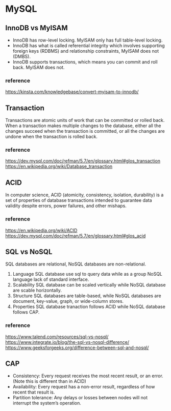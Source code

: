 # MySQL

## InnoDB vs MyISAM

- InnoDB has row-level locking. MyISAM only has full table-level locking.
- InnoDB has what is called referential integrity which involves supporting foreign keys (RDBMS) and relationship constraints, MyISAM does not (DMBS).
- InnoDB supports transactions, which means you can commit and roll back. MyISAM does not.

### reference
https://kinsta.com/knowledgebase/convert-myisam-to-innodb/  

## Transaction

Transactions are atomic units of work that can be committed or rolled back. When a transaction makes multiple changes to the database, either all the changes succeed when the transaction is committed, or all the changes are undone when the transaction is rolled back.

### reference

https://dev.mysql.com/doc/refman/5.7/en/glossary.html#glos_transaction  
https://en.wikipedia.org/wiki/Database_transaction

## ACID

In computer science, ACID (atomicity, consistency, isolation, durability) is a set of properties of database transactions intended to guarantee data validity despite errors, power failures, and other mishaps.

### reference

https://en.wikipedia.org/wiki/ACID
https://dev.mysql.com/doc/refman/5.7/en/glossary.html#glos_acid

## SQL vs NoSQL

SQL databases are relational, NoSQL databases are non-relational.
1. Language
SQL database use sql to query data while as a group NoSQL language lack of standard interface.
2. Scalability
SQL database can be scaled vertically while NoSQL database are scable horizontally.
3. Structure
SQL databases are table-based, while NoSQL databases are document, key-value, graph, or wide-column stores.
4. Properties
SQL database tranaction follows ACID while NoSQL database follows CAP.

### reference

https://www.talend.com/resources/sql-vs-nosql/  
https://www.integrate.io/blog/the-sql-vs-nosql-difference/
https://www.geeksforgeeks.org/difference-between-sql-and-nosql/

## CAP

- Consistency: Every request receives the most recent result, or an error. (Note this is different than in ACID)
- Availability: Every request has a non-error result, regardless of how recent that result is.
- Partition tolerance: Any delays or losses between nodes will not interrupt the system’s operation.

